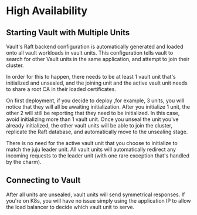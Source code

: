 # High Availability

## Starting Vault with Multiple Units

Vault's Raft backend configuration is automatically generated and loaded onto all vault workloads in vault units. This configuration tells vault to search for other Vault units in the same application, and attempt to join their cluster. 

In order for this to happen, there needs to be at least 1 vault unit that's initialized and unsealed, and the joining unit and the active vault unit needs to share a root CA in their loaded certificates. 

On first deployment, if you decide to deploy ,for example, 3 units, you will notice that they will all be awaiting initialization. After you initialize 1 unit, the other 2 will still be reporting that they need to be initialized. In this case, avoid initializing more than 1 vault unit. Once you unseal the unit you've already initialized, the other vault units will be able to join the cluster, replicate the Raft database, and automatically move to the unsealing stage.

There is no need for the active vault unit that you choose to initialize to match the juju leader unit. All vault units will automatically redirect any incoming requests to the leader unit (with one rare exception that's handled by the charm).

## Connecting to Vault

After all units are unsealed, vault units will send symmetrical responses. If you're on K8s, you will have no issue simply using the application IP to allow the load balancer to decide which vault unit to serve.
